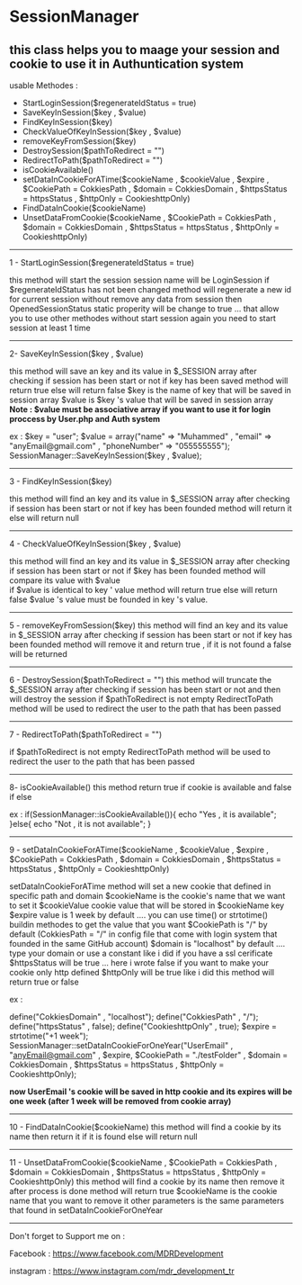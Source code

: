 <h1>SessionManager</h1>
<h2>this class helps you to maage your session and cookie to use it in Authuntication system</h2>

usable Methodes :

- StartLoginSession($regenerateIdStatus = true)
- SaveKeyInSession($key , $value)
- FindKeyInSession($key)
- CheckValueOfKeyInSession($key , $value)
- removeKeyFromSession($key)
- DestroySession($pathToRedirect = "")
- RedirectToPath($pathToRedirect = "")
- isCookieAvailable()
- setDataInCookieForATime($cookieName , $cookieValue , $expire  , $CookiePath = CokkiesPath , $domain = CokkiesDomain , $httpsStatus = httpsStatus , $httpOnly = CookieshttpOnly)
- FindDataInCookie($cookieName)
- UnsetDataFromCookie($cookieName ,  $CookiePath = CokkiesPath , $domain = CokkiesDomain , $httpsStatus = httpsStatus , $httpOnly = CookieshttpOnly)

<hr>

1 - StartLoginSession($regenerateIdStatus = true)

this method will start the session 
session name will be LoginSession 
if $regenerateIdStatus has not been changed method will regenerate a new id for current session without remove any data from session
then OpenedSessionStatus static properity will be change to true ... that allow you to use other methodes without start session again 
you need to start session at least 1 time

<hr>

2- SaveKeyInSession($key , $value)

this method will save an key and its value in $_SESSION array after checking if session has been start or not
if key has been saved method will return true else will return false
$key is the name of key that will be saved in session array
$value is $key 's value that will be saved in session array
<b>Note : $value must be associative array if you want to use it for login proccess by User.php and Auth system</b>

ex : 
$key = "user";
$value = array("name" => "Muhammed" , "email" => "anyEmail@gmail.com" , "phoneNumber" => "055555555");
SessionManager::SaveKeyInSession($key , $value);

<hr>

3 - FindKeyInSession($key)

this method will find an key and its value in $_SESSION array after checking if session has been start or not
if key has been founded method will return it else will return null

<hr>

4 - CheckValueOfKeyInSession($key , $value)

 this method will find an key and its value in $_SESSION array after checking if session has been start or not
if $key has been founded method will  compare its value with $value  
if $value is identical to key ' value method will return true else will return false
$value 's value must be founded in key 's value.

<hr>

5 - removeKeyFromSession($key)
this method will find an key and its value in $_SESSION array after checking if session has been start or not
if key has been founded method will remove it and return true , if it is not found a false will be returned

<hr>

6 - DestroySession($pathToRedirect = "")
this method will truncate the $_SESSION array after checking if session has been start or not and then will destroy the session 
if $pathToRedirect is not empty RedirectToPath method will be used to redirect the user to the path that has been passed

<hr>

7 - RedirectToPath($pathToRedirect = "")

if $pathToRedirect is not empty RedirectToPath method will be used to redirect the user to the path that has been passed

<hr>

8- isCookieAvailable()
this method return true if cookie is available and false if else

ex : 
if(SessionManager::isCookieAvailable()){
 echo "Yes , it is available";
}else{
 echo "Not , it is not available";
}
<hr>

9 - setDataInCookieForATime($cookieName , $cookieValue , $expire  , $CookiePath = CokkiesPath , $domain = CokkiesDomain , $httpsStatus = httpsStatus , $httpOnly = CookieshttpOnly)

setDataInCookieForATime method will set a new cookie that defined in specific path and domain
$cookieName is the cookie's name that we want to set it
$cookieValue cookie value that will be stored in $cookieName key
$expire value is 1 week by default .... you can use time() or strtotime() buildin methodes to get the value that you want
$CookiePath is "/" by default (CokkiesPath = "/" in config file that come with login system that founded in the same GitHub account)
$domain is "localhost" by default .... type your domain or use a constant like i did
if you have a ssl cerificate $httpsStatus will be true ... here i wrote false
if you want to make your cookie only http defined $httpOnly will be true like i did
this method will return true or false 

ex : 

define("CokkiesDomain" , "localhost");
define("CokkiesPath" , "/");
define("httpsStatus" , false);
define("CookieshttpOnly" , true);
$expire = strtotime("+1 week");
SessionManager::setDataInCookieForOneYear("UserEmail" , "anyEmail@gmail.com" , $expire, $CookiePath = "./testFolder" , $domain = CokkiesDomain , $httpsStatus = httpsStatus , $httpOnly = CookieshttpOnly);

<b>now UserEmail 's cookie  will be saved in http cookie and its expires will be one week (after 1 week will be removed from cookie array)</b>

<hr>

10 - FindDataInCookie($cookieName)
this method will find a cookie by its name then return it if it is found else will return null 

<hr>

11 - UnsetDataFromCookie($cookieName ,  $CookiePath = CokkiesPath , $domain = CokkiesDomain , $httpsStatus = httpsStatus , $httpOnly = CookieshttpOnly)
this method will find a cookie by its name then remove it
after process is done method will return true
$cookieName is the cookie name that you want to remove it
other parameters is the same parameters that found in setDataInCookieForOneYear

<hr>

Don't forget to Support me on :

Facebook : https://www.facebook.com/MDRDevelopment

instagram : https://www.instagram.com/mdr_development_tr
